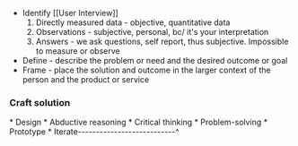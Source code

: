 * Identify [[User Interview]]
	1. Directly measured data - objective, quantitative data
	2. Observations - subjective, personal, bc/ it's your interpretation
	3. Answers - we ask questions, self report, thus subjective. Impossible to measure or observe
* Define - describe the problem or need and the desired outcome or goal
* Frame - place the solution and outcome in the larger context of the person and the product or service

<h3>Craft solution</h3>
* Design
	* Abductive reasoning
	* Critical thinking
	* Problem-solving
* Prototype
* Iterate---------------------------^